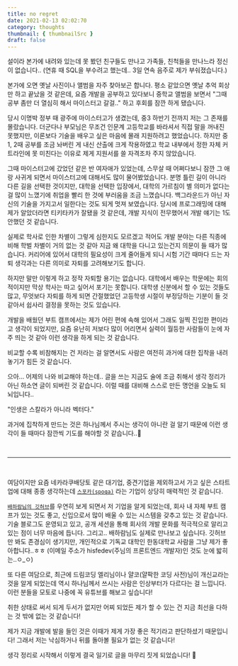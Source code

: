 ```yaml
---
title: no regret
date: 2021-02-13 02:02:70
category: thoughts
thumbnail: { thumbnailSrc }
draft: false
---
```


설이라 본가에 내려와 있는데 못 봤던 친구들도 만나고 가족들, 친척들을 만나느라 정신이 없습니다.. (연휴 때 SQL을 부수려고 했는데.. 3일 연속 음주로 제가 부숴졌습니다.)

본가에 오면 옛날 사진이나 앨범을 자주 찾아보곤 합니다. 평소 같았으면 옛날 추억 회상만 하고 끝났을 것 같은데, 요즘 개발을 공부하고 있다보니 중학교 앨범을 보면서 "그때 공부 좀만 더 열심히 해서 마이스터고 갈걸.." 하고 후회를 잠깐 하게 됐습니다.

당시 이명박 정부 때 광주에 마이스터고가 생겼는데, 중3 하반기 전까지 저는 그 존재를 몰랐습니다. 더군다나 부모님은 무조건 인문계 고등학교를 바라셔서 직접 말을 꺼내진 못했지만, 이론보다 기술을 배우고 싶은 마음에 몰래 지원하려고 했었습니다. 하지만 중1, 2때 공부를 조금 놔버린 게 내신 산출에 크게 작용하였고 학교 내부에서 정한 자체 커트라인에 못 미친다는 이유로 제게 지원서를 쓸 자격조차 주지 않았습니다.

그때 마이스터고에 갔었던 같은 반 여자애가 있었는데, 스무살 때 어쩌다보니 잠깐 그 애랑 사귀게 되면서 마이스터고에 대해서도 많이 물어봤었습니다. 분명 틀린 길이 아니라 다른 길을 선택한 것이지만, 대학을 선택한 입장에서, 대학의 가르침이 별 의미가 없다는 걸 많이 느꼈기에 취업을 빨리 한 것에 부러움을 조금 느꼈습니다. 백그라운드가 아닌 자신의 기술을 가지고서 일한다는 것도 되게 멋져 보였습니다. 당시에 프로그래밍에 대해 제가 알았더라면 티키타카가 잘됐을 것 같은데, 개발 지식이 전무했어서 개발 얘기는 1도 안했던 것 같습니다.

실제로 학사로 인한 차별이 그렇게 심한지도 모르겠고 적어도 개발 분야는 다른 직종에 비해 학벌 차별이 거의 없는 것 같아 지금 왜 대학을 다니고 있는건지 의문이 들 때가 많습니다.
커리어에 있어서 대학의 필요성이 크게 줄어들게 되니 시험 기간 때마다 드는 자퇴 생각과는 다른 의미로 자퇴를 고려해보기도 합니다.

하지만 말만 이렇게 하고 정작 자퇴할 용기는 없습니다. 대학에서 배우는 학문에는 회의적이지만 막상 학사는 따고 싶어서 포기는 못합니다. 대학생 신분에서 할 수 있는 것들도 많고, 무엇보다 자퇴를 하게 되면 간절했었던 고등학생 시절이 부정당하는 기분이 들 것 같아서 쉽사리 결정을 못하는 것도 있습니다.

개발을 배웠던 부트 캠프에서는 제가 어린 편에 속해 있어서 그래도 일찍 진입한 편이라고 생각이 되었지만, 요즘 유난히 저보다 많이 어리면서 실력이 월등한 사람들이 눈에 자주 띄는 것 같아 이런 생각을 하게 되는 것 같습니다.

비교할 수록 비참해지는 건 저라는 걸 알면서도 사람은 여전히 과거에 대한 집착을 내려놓기가 힘든 것 같습니다.

으아... 어제의 나와 비교해야 하는데.. 글을 쓰는 지금도 술에 조금 취해서 생각 정리가 아닌 하소연 글이 되버린 것 같습니다. 이럴 때를 대비해 스스로 만든 명언을 오늘도 되뇌입니다..

"인생은 스칼라가 아니라 벡터다."

과거에 집착하게 만드는 것은 하나님께서 주시는 생각이 아니란 걸 알기 때문에 이런 생각이 들 때마다 잠깐씩 기도를 해야할 것 같습니다..🙏

<br>

---

<br>

여담이지만 요즘 네카라쿠배당토 같은 대기업, 중견기업을 제외하고서 가고 싶은 스타트업에 대해 종종 생각하는데 [`스포카(spoqa)`](https://www.spoqa.com/) 라는 기업이 상당히 매력적인 것 같습니다.

[`배하람님의 깃허브`](https://github.com/baeharam)를 우연히 보게 되면서 저 기업을 알게 되었는데, 회사 내 자체 부트 캠프가 있는 것도 좋고, 신입으로서 많이 배울 수 있는 시스템을 갖추고 있는 것 같습니다. 기술 블로그도 운영되고 있고, 공개 세션을 통해 회사의 개발 문화를 적극적으로 알리고 있는 점이 너무 마음에 듭니다.
그리고.. 배하람님도 실제로 만나보고 싶습니다. 깃허브만 봐도 존경심이 생기지만, 개인적으로 기독교 대학인 한동대학교 사람을 그냥 제가 좋아합니다..ㅎㅎ
(이메일 주소가 hisfedev(주님의 프론트엔드 개발자)인 것도 눈에 밟히는..ㅇ\_ㅇ)

또 다른 여담으로, 최근에 드림코딩 엘리님이나 얄코(얄팍한 코딩 사전)님이 개신교라는 것을 알게 되었는데 역시 하나님께서 쓰시는 사람은 인상부터가 다르다는 걸 느낍니다. 이런 분들을 모토로 나중에 꼭 유튜브를 해보고 싶습니다!

취한 상태로 써서 되게 두서가 없지만 어찌 되었든 제가 할 수 있는 건 지금 최선을 다하는 것 밖에 없는 것 같습니다!

제가 지금 개발에 발을 들인 것은 이때가 제게 가장 좋은 적기라고 판단하셨기 때문입니다! 그래서 저는 낙심하거나 뒤를 돌아볼 필요가 없는 것 같습니다!

생각 정리로 시작해서 이렇게 결국 일기로 글을 마무리 짓게 되었습니다! 👏
